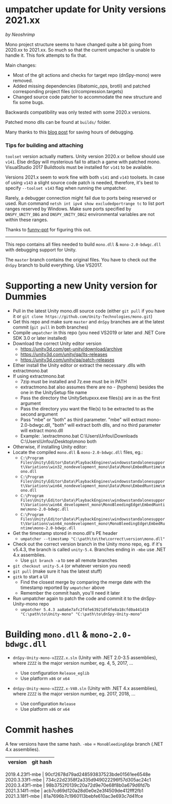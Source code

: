 # umpatcher update for Unity versions 2021.xx 
*by Neoshrimp*

Mono project structure seems to have changed quite a bit going from 2020.xx to 2021.xx. So much so that the current umpacher is unable to handle it. This fork attempts to fix that.

Main changes:
- Most of the git actions and checks for target repo (dnSpy-mono) were removed.
- Added missing dependencies (libatomic_ops, brotli) and patched corresponding project files (clrcompression.targets)
- Changed source code patcher to accommodate the new structure and fix some bugs.

Backwards compatibility was only tested with some 2020.x versions.

Patched mono dlls can be found at `builds/` folder.

Many thanks to this [blog post](https://blog.csdn.net/Ricardo0012/article/details/127103492) for saving hours of debugging.

### Tips for building and attaching

`toolset` version actually matters. Unity version 2020.x or bellow should use `v141`. Else dnSpy will mysterious fail to attach a game with patched mono.  VisualStudio 2017 Buildtools must be installed for `v141` to be available. 

Versions 2021.x seem to work fine with both `v141` and `v143` toolsets. In case of using `v143` a slight source code patch is needed, therefore, it's best to specify `--toolset v143` flag when running the umpatcher.

Rarely, a debugger connection might fail due to ports being reserved or used. Run command `netsh int ipv4 show excludedportrange tc` to list port ranges reserved by Windows. Make sure ports specified by `DNSPY_UNITY_DBG` and `DNSPY_UNITY_DBG2` environmental variables are not within these ranges.

Thanks to [funny-ppt](https://github.com/Funny-ppt/) for figuring this out.


---

This repo contains all files needed to build `mono.dll` & `mono-2.0-bdwgc.dll` with debugging support for Unity.

The `master` branch contains the original files. You have to check out the `dnSpy` branch to build everything. Use VS2017.

# Supporting a new Unity version for Dummies

- Pull in the latest Unity mono.dll source code (either `git pull` if you have it or `git clone https://github.com/Unity-Technologies/mono.git`)
- Get this repo and make sure `master` and `dnSpy` branches are at the latest commit (`git pull` in both branches)
- Compile `umpatcher` in this repo (you need VS2019 or later and .NET Core SDK 3.0 or later installed)
- Download the correct Unity editor version
	- https://unity3d.com/get-unity/download/archive
	- https://unity3d.com/unity/qa/lts-releases
	- https://unity3d.com/unity/qa/patch-releases
- Either install the Unity editor or extract the necessary .dlls with extractmono.bat
- If using extractmono.bat
    - 7zip must be installed and 7z.exe must be in PATH
    - extractmono.bat also assumes there are no - (hyphens) besides the one in the UnitySetup file name
    - Pass the directory the UnitySetupxxx.exe files(s) are in as the first argument
    - Pass the directory you want the file(s) to be extracted to as the second argument
    - Pass "mbe" or "both" as third parameter. "mbe" will extract mono-2.0-bdwgc.dll, "both" will extract both dlls, and no third parameter will extract mono.dll
    - Example: .\extractmono.bat C:\Users\Unfou\Downloads C:\Users\Unfou\Desktop\mono both
- Otherwise, if installing Unity editor:
- Locate the compiled `mono.dll` & `mono-2.0-bdwgc.dll` files, eg.:
	- `C:\Program Files\Unity\Editor\Data\PlaybackEngines\windowsstandalonesupport\Variations\win32_nondevelopment_mono\Data\Mono\EmbedRuntime\mono.dll`
	- `C:\Program Files\Unity\Editor\Data\PlaybackEngines\windowsstandalonesupport\Variations\win64_nondevelopment_mono\Data\Mono\EmbedRuntime\mono.dll`
	- `C:\Program Files\Unity\Editor\Data\PlaybackEngines\windowsstandalonesupport\Variations\win64_development_mono\MonoBleedingEdge\EmbedRuntime\mono-2.0-bdwgc.dll`
	- `C:\Program Files\Unity\Editor\Data\PlaybackEngines\windowsstandalonesupport\Variations\win64_nondevelopment_mono\MonoBleedingEdge\EmbedRuntime\mono-2.0-bdwgc.dll`
- Get the timestamp stored in mono.dll's PE header
	- `umpatcher --timestamp "C:\path\to\the\correct\version\mono.dll"`
- Check out the correct version branch in the Unity mono repo, eg. if it's v5.4.3, the branch is called `unity-5.4`. Branches ending in `-mbe` use .NET 4.x assemblies.
	- Use `git branch -a` to see all remote branches
- `git checkout unity-5.4` (or whatever version you need)
- `git pull` (make sure it has the latest stuff)
- `gitk` to start a UI
	- Find the closest merge by comparing the merge date with the timestamp reported by `umpatcher` above
	- Remember the commit hash, you'll need it later
- Run umpatcher again to patch the code and commit it to the dnSpy-Unity-mono repo
	- `umpatcher 5.4.3 aa8a6e7afc2f4fe63921df4fe8a18cfd0a441d19 "C:\path\to\Unity-mono" "C:\path\to\dnSpy-Unity-mono"`

# Building `mono.dll` & `mono-2.0-bdwgc.dll`

- `dnSpy-Unity-mono-vZZZZ.x.sln` (Unity with .NET 2.0-3.5 assemblies), where `ZZZZ` is the major version number, eg. 4, 5, 2017, ...
	- Use configuration `Release_eglib`
	- Use platform `x86` or `x64`

- `dnSpy-Unity-mono-vZZZZ.x-V40.sln` (Unity with .NET 4.x assemblies), where `ZZZZ` is the major version number, eg. 2017, 2018, ...
	- Use configuration `Release`
	- Use platform `x86` or `x64`

# Commit hashes

A few versions have the same hash. `-mbe` = `MonoBleedingEdge` branch (.NET 4.x assemblies).

version | git hash
--------|---------

2019.4.23f1-mbe | 90cf2678d79ad248593837523bde01561ee6548e
2020.3.33f1-mbe | 734c22d2358f2a335d949022296f57d305ac24c1
2020.3.43f1-mbe | 98b3752f0139c20a72d9e70e68f8b0a679d6fd7b
2021.3.14f1-mbe | acb7cd69d120a28d0e0e2e3f4509de412fff2fb1
2021.3.18f1-mbe | 81a7696b7c1960113bebfe610ac3e693c7d41fce
